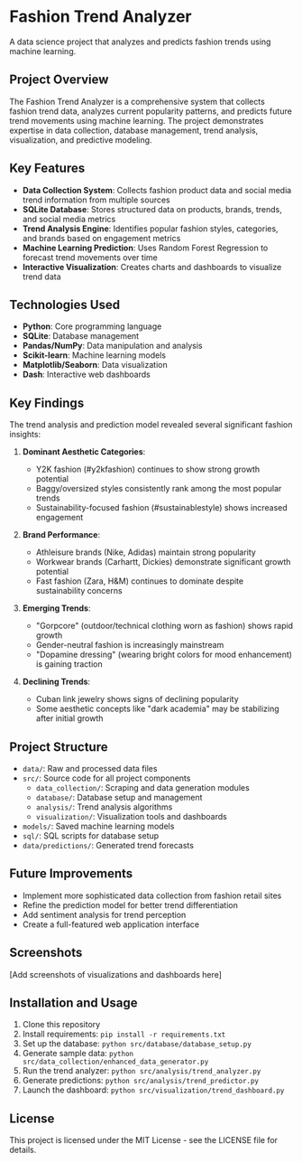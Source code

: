# Fashion Trend Analyzer

A data science project that analyzes and predicts fashion trends using machine learning.

## Project Overview

The Fashion Trend Analyzer is a comprehensive system that collects fashion trend data, analyzes current popularity patterns, and predicts future trend movements using machine learning. The project demonstrates expertise in data collection, database management, trend analysis, visualization, and predictive modeling.

## Key Features

- **Data Collection System**: Collects fashion product data and social media trend information from multiple sources
- **SQLite Database**: Stores structured data on products, brands, trends, and social media metrics
- **Trend Analysis Engine**: Identifies popular fashion styles, categories, and brands based on engagement metrics
- **Machine Learning Prediction**: Uses Random Forest Regression to forecast trend movements over time
- **Interactive Visualization**: Creates charts and dashboards to visualize trend data

## Technologies Used

- **Python**: Core programming language
- **SQLite**: Database management
- **Pandas/NumPy**: Data manipulation and analysis
- **Scikit-learn**: Machine learning models
- **Matplotlib/Seaborn**: Data visualization
- **Dash**: Interactive web dashboards

## Key Findings

The trend analysis and prediction model revealed several significant fashion insights:

1. **Dominant Aesthetic Categories**: 
   - Y2K fashion (#y2kfashion) continues to show strong growth potential
   - Baggy/oversized styles consistently rank among the most popular trends
   - Sustainability-focused fashion (#sustainablestyle) shows increased engagement

2. **Brand Performance**:
   - Athleisure brands (Nike, Adidas) maintain strong popularity
   - Workwear brands (Carhartt, Dickies) demonstrate significant growth potential
   - Fast fashion (Zara, H&M) continues to dominate despite sustainability concerns

3. **Emerging Trends**:
   - "Gorpcore" (outdoor/technical clothing worn as fashion) shows rapid growth
   - Gender-neutral fashion is increasingly mainstream
   - "Dopamine dressing" (wearing bright colors for mood enhancement) is gaining traction

4. **Declining Trends**:
   - Cuban link jewelry shows signs of declining popularity
   - Some aesthetic concepts like "dark academia" may be stabilizing after initial growth

## Project Structure

- `data/`: Raw and processed data files
- `src/`: Source code for all project components
  - `data_collection/`: Scraping and data generation modules
  - `database/`: Database setup and management
  - `analysis/`: Trend analysis algorithms
  - `visualization/`: Visualization tools and dashboards
- `models/`: Saved machine learning models
- `sql/`: SQL scripts for database setup
- `data/predictions/`: Generated trend forecasts

## Future Improvements

- Implement more sophisticated data collection from fashion retail sites
- Refine the prediction model for better trend differentiation
- Add sentiment analysis for trend perception
- Create a full-featured web application interface

## Screenshots

[Add screenshots of visualizations and dashboards here]

## Installation and Usage

1. Clone this repository
2. Install requirements: `pip install -r requirements.txt`
3. Set up the database: `python src/database/database_setup.py`
4. Generate sample data: `python src/data_collection/enhanced_data_generator.py`
5. Run the trend analyzer: `python src/analysis/trend_analyzer.py`
6. Generate predictions: `python src/analysis/trend_predictor.py`
7. Launch the dashboard: `python src/visualization/trend_dashboard.py`

## License

This project is licensed under the MIT License - see the LICENSE file for details.
